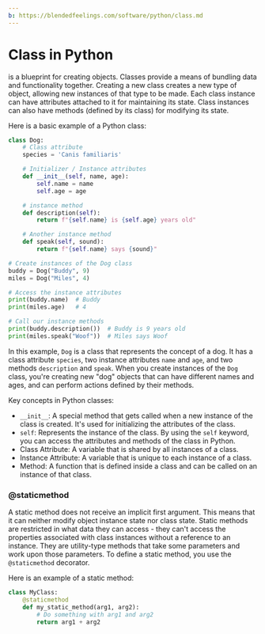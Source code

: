 ```yaml
---
b: https://blendedfeelings.com/software/python/class.md
---
```


# Class in Python 
is a blueprint for creating objects. Classes provide a means of bundling data and functionality together. Creating a new class creates a new type of object, allowing new instances of that type to be made. Each class instance can have attributes attached to it for maintaining its state. Class instances can also have methods (defined by its class) for modifying its state.

Here is a basic example of a Python class:

```python
class Dog:
    # Class attribute
    species = 'Canis familiaris'

    # Initializer / Instance attributes
    def __init__(self, name, age):
        self.name = name
        self.age = age

    # instance method
    def description(self):
        return f"{self.name} is {self.age} years old"

    # Another instance method
    def speak(self, sound):
        return f"{self.name} says {sound}"

# Create instances of the Dog class
buddy = Dog("Buddy", 9)
miles = Dog("Miles", 4)

# Access the instance attributes
print(buddy.name)  # Buddy
print(miles.age)   # 4

# Call our instance methods
print(buddy.description())  # Buddy is 9 years old
print(miles.speak("Woof"))  # Miles says Woof
```

In this example, `Dog` is a class that represents the concept of a dog. It has a class attribute `species`, two instance attributes `name` and `age`, and two methods `description` and `speak`. When you create instances of the `Dog` class, you're creating new "dog" objects that can have different names and ages, and can perform actions defined by their methods.

Key concepts in Python classes:

- `__init__`: A special method that gets called when a new instance of the class is created. It's used for initializing the attributes of the class.
- `self`: Represents the instance of the class. By using the `self` keyword, you can access the attributes and methods of the class in Python.
- Class Attribute: A variable that is shared by all instances of a class.
- Instance Attribute: A variable that is unique to each instance of a class.
- Method: A function that is defined inside a class and can be called on an instance of that class.

### @staticmethod
A static method does not receive an implicit first argument. This means that it can neither modify object instance state nor class state. Static methods are restricted in what data they can access - they can't access the properties associated with class instances without a reference to an instance. They are utility-type methods that take some parameters and work upon those parameters. To define a static method, you use the `@staticmethod` decorator.

Here is an example of a static method:

```python
class MyClass:
    @staticmethod
    def my_static_method(arg1, arg2):
        # Do something with arg1 and arg2
        return arg1 + arg2
```